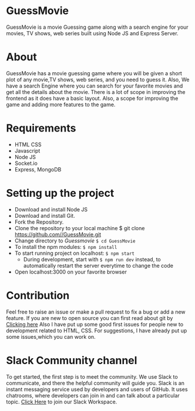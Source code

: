 # GuessMovie

GuessMovie is a movie Guessing game along with a search engine for your movies, TV shows, web series built using Node JS
and Express Server.

# About

GuessMovie has a movie guessing game where you will be given a short plot of any movie,TV shows, web series, and you
need to guess it. Also, We have a search Engine where you can search for your favorite movies and get all the details
about the movie. There is a lot of scope in improving the frontend as it does have a basic layout. Also, a scope for
improving the game and adding more features to the game.

# Requirements

* HTML CSS
* Javascript
* Node JS
* Socket.io
* Express, MongoDB

# Setting  up the project

* Download and install Node JS
* Download and install Git.
* Fork the Repository.
* Clone the repository to your local machine $ git clone https://github.com//GuessMovie.git
* Change directory to *Guessmovie* `$ cd GuessMovie`
* To install the npm modules: `$ npm install`
* To start running project on localhost: `$ npm start`
    + During development, start with `$ npm run dev` instead, to automatically restart the server everytime to change
      the code
* Open localhost:3000 on your favorite browser

# Contribution

Feel free to raise an issue or make a pull request to fix a bug or add a new feature. If you are new to open source you
can first read about git by <a href ="https://www.codecademy.com/learn/learn-git">Clicking here</a>
Also I have put up some good first issues for people new to development related to HTML, CSS. For suggestions, I have
already put up some issues,which you can work on.

# Slack Community channel

To get started, the first step is to meet the community. We use Slack to communicate, and there the helpful community
will guide you. Slack is an instant messaging service used by developers and users of GitHub. It uses chatrooms, where
developers can join in and can talk about a particular topic.
<a href= "https://join.slack.com/t/newworkspace-gqu3384/shared_invite/zt-jmsjsi53-j6kvE_dTHA3Ud0SzjZyQuw">Click Here</a>
to join our Slack Workspace.
